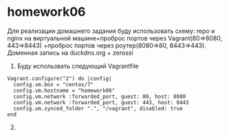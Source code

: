 # homework06
Для реализации домашнего задания буду использовать схему: repo и nginx на виртуальной машине+проброс портов через Vagrant(80=>8080, 443=>8443) +проброс портов через роутер(8080=>80, 8443=>443). Доменная запись на duckdns.org + zerossl

1. Буду использвать следующий Vagrantfile
```
Vagrant.configure("2") do |config|
  config.vm.box = "centos/7"
  config.vm.hostname = "homework06"
  config.vm.network :forwarded_port, guest: 80, host: 8080
  config.vm.network :forwarded_port, guest: 443, host: 8443
  config.vm.synced_folder ".", "/vagrant", disabled: true
end
```
2. 
